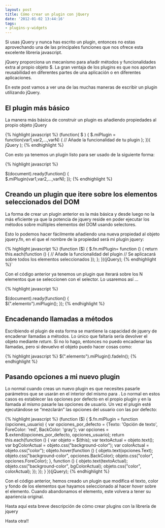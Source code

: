 ```yaml
---
layout: post
title: Cómo crear un plugin con jQuery
date: '2012-01-02 13:44:16'
tags:
- plugins-y-widgets
---
```



Si usas jQuery y nunca has escrito un plugin, entonces no estas aprovechando una de las principales funciones que nos ofrece esta excelente libreria javascript.

jQuery proporciona un mecanismo para añadir métodos y funcionalidades extra al propio objeto $. La gran ventaja de los plugins es que nos aportan reusabilidad en diferentes partes de una aplicación o en diferentes aplicaciones.

En este post vamos a ver una de las muchas maneras de escribir un plugin utilizando jQuery.


## El plugin más básico

La manera más básica de construir un plugin es añadiendo propiedades al propio objeto jQuery

{% highlight javascript %}
(function( $ ) { 
    $.miPlugin = function(var1,var2,...,varN) { 
       // Añade la funcionalidad de tu plugin 
    }; 
})( jQuery );
{% endhighlight %}

Con esto ya tenemos un plugin listo para ser usado de la siguiente forma:

{% highlight javascript %}
<script src="MiPluginPath" type="text/javascript"></script> 

$(document).ready(function() {    
    $.miPlugin(var1,var2,...,varN); 
});
{% endhighlight %}

## Creando un plugin que itere sobre los elementos seleccionados del DOM

La forma de crear un plugin anterior es la más básica y desde luego no la más eficiente ya que la potencia de jquery reside en poder ejecutar los métodos sobre múltiples elementos del DOM usando selectores.

Esto lo podemos hacer fácilmente añadiendo una nueva propiedad al objeto jquery.fn, en el que el nombre de la propiedad será mi plugin jquery:

{% highlight javascript %}
(function ($) { 
    $.fn.miPlugin= function () { 
        return this.each(function () { 
        // Añade la funcionalidad del plugin 
        // Se aplicacará sobre todos los elementos seleccionados 
        }); 
    }; 
})(jQuery);
{% endhighlight %}`

Con el código anterior ya tenemos un plugin que iterará sobre los N elementos que se seleccionen con el selector. Lo usaremos así …

{% highlight javascript %}
<script src="MiPluginPath" type="text/javascript"></script> 
$(document).ready(function() {   
    $(".elemento").miPlugin(); 
});
{% endhighlight %}

## Encadenando llamadas a métodos

Escribiendo el plugin de esta forma se mantiene la capacidad de jquery de encadenar llamadas a métodos. Lo único que faltaría sería devolver el objeto mediante *return*. Si no lo hago, entonces no puedo encadenar las llamadas, pero si devuelvo el objeto puedo hacer cosas como:

{% highlight javascript %}
$(".elemento").miPlugin().fadeIn();
{% endhighlight %}

## Pasando opciones a mi nuevo plugin

Lo normal cuando creas un nuevo plugin es que necesites pasarle parámetros que se usarán en el interior del mismo para . Lo normal en estos casos es establecer las opciones por defecto en el propio plugin y en la llamada al mismo pasarle las opciones de usuario. Un vez el plugin esté ejecutándose se “mezclarán” las opciones del usuario con las por defecto:

{% highlight javascript %}
(function ($) {
    $.fn.miPlugin = function (opciones_usuario) {
        var opciones_por_defecto = {Texto: 'Opción de texto', ForeColor: 'red', BackColor: 'gray'};
        var opciones = $.extend(opciones_por_defecto, opciones_usuario);
        return this.each(function () {
            var objeto = $(this);
            var textoActual = objeto.text();
            var bgColorActual = objeto.css("background-color");
            var colorActual = objeto.css("color");
            objeto.hover(function () {
                objeto.text(opciones.Text);
                objeto.css("background-color", opciones.BackColor);
                objeto.css("color", opciones.ForeColor);
            }, function () {
                objeto.text(textoActual);
                objeto.css("background-color", bgColorActual);
                objeto.css("color", colorActual);
            });
        });
    }
})(jQuery);
{% endhighlight %}

Con el código anterior, hemos creado un plugin que modifica el texto, color y fondo de los elementos que hayamos seleccionado al hacer *hover* sobre el elemento. Cuando abandonamos el elemento, este volvera a tener su apariencia original.

Hasta aquí esta breve descripción de cómo crear plugins con la librería de jquery

Hasta otra!!


